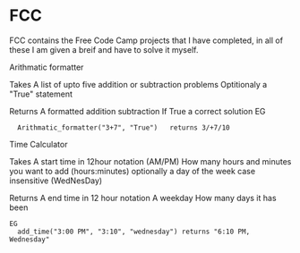 # FCC
FCC contains the Free Code Camp projects that I have completed, in all of these I am given a breif and have to solve it myself.

Arithmatic formatter 

  Takes 
     A list of upto five addition or subtraction problems 
     Optitionaly a "True" statement
     
  Returns 
     A formatted addition subtraction 
     If True a correct solution
   EG
   
      Arithmatic_formatter("3+7", "True")   returns 3/+7/10
      
      
 Time Calculator
 
  Takes 
     A start time in 12hour notation (AM/PM)
     How many hours and minutes you want to add (hours:minutes)
     optionally a day of the week case insensitive (WedNesDay)
   
   Returns 
      A end time in 12 hour notation
      A weekday
      How many days it has been 
    
    EG
      add_time("3:00 PM", "3:10", "wednesday") returns "6:10 PM, Wednesday"

